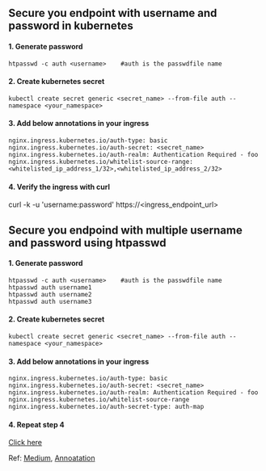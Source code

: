 ## Secure you endpoint with username and password in kubernetes

#### 1. Generate password
```
htpasswd -c auth <username>    #auth is the passwdfile name
```

#### 2. Create kubernetes secret
```
kubectl create secret generic <secret_name> --from-file auth --namespace <your_namespace>
```

#### 3. Add below annotations in your ingress

```
nginx.ingress.kubernetes.io/auth-type: basic
nginx.ingress.kubernetes.io/auth-secret: <secret_name>
nginx.ingress.kubernetes.io/auth-realm: Authentication Required - foo
nginx.ingress.kubernetes.io/whitelist-source-range: <whitelisted_ip_address_1/32>,<whitelisted_ip_address_2/32>
```

#### 4. Verify the ingress with curl
curl -k -u 'username:password' https://<ingress_endpoint_url>


## Secure you endpoind with multiple username and password using htpasswd 

#### 1. Generate password
```
htpasswd -c auth <username>    #auth is the passwdfile name
htpasswd auth username1
htpasswd auth username2
htpasswd auth username3
```

#### 2. Create kubernetes secret
```
kubectl create secret generic <secret_name> --from-file auth --namespace <your_namespace>
```

#### 3. Add below annotations in your ingress
```
nginx.ingress.kubernetes.io/auth-type: basic
nginx.ingress.kubernetes.io/auth-secret: <secret_name>
nginx.ingress.kubernetes.io/auth-realm: Authentication Required - foo
nginx.ingress.kubernetes.io/whitelist-source-range
nginx.ingress.kubernetes.io/auth-secret-type: auth-map
```

#### 4. Repeat step 4
[Click here](https://github.com/hisrarul/history/blob/master/ingress/k8s_ingress_secure.md#L22)

Ref: 
[Medium](https://medium.com/faun/securing-k8s-application-using-ingress-rule-nginx-ingress-controller-a819b0e11281), 
[Annoatation](https://kubernetes.github.io/ingress-nginx/user-guide/nginx-configuration/annotations/)
